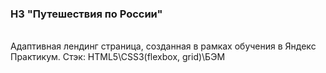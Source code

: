 ### H3 "Путешествия по России"
<br>
Адаптивная лендинг страница, созданная в рамках обучения в Яндекс Практикум.
Стэк: HTML5\CSS3(flexbox, grid)\БЭМ
